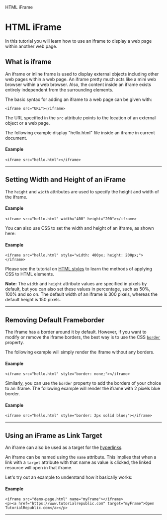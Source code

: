 HTML iFrame

# HTML iFrame

In this tutorial you will learn how to use an iframe to display a web page within another web page.

## What is iframe

An iframe or inline frame is used to display external objects including other web pages within a web page. An iframe pretty much acts like a mini web browser within a web browser. Also, the content inside an iframe exists entirely independent from the surrounding elements.

The basic syntax for adding an iframe to a web page can be given with:

`<iframe src="URL"></iframe>`

The URL specified in the `src` attribute points to the location of an external object or a web page.

The following example display "hello.html" file inside an iframe in current document.

#### Example


```markup
<iframe src="hello.html"></iframe>
```

* * *

## Setting Width and Height of an iFrame

The `height` and `width` attributes are used to specify the height and width of the iframe.

#### Example

```markup
<iframe src="hello.html" width="400" height="200"></iframe>
```

You can also use CSS to set the width and height of an iframe, as shown here:

#### Example

```markup
<iframe src="hello.html" style="width: 400px; height: 200px;"></iframe>
```

Please see the tutorial on [HTML styles](https://www.tutorialrepublic.com/html-tutorial/html-styles.php) to learn the methods of applying CSS to HTML elements.

**Note:** The `width` and `height` attribute values are specified in pixels by default, but you can also set these values in percentage, such as 50%, 100% and so on. The default width of an iframe is 300 pixels, whereas the default height is 150 pixels.

* * *

## Removing Default Frameborder

The iframe has a border around it by default. However, if you want to modify or remove the iframe borders, the best way is to use the CSS [`border`](https://www.tutorialrepublic.com/css-reference/css-border-property.php) property.

The following example will simply render the iframe without any borders.

#### Example

```markup
<iframe src="hello.html" style="border: none;"></iframe>
```

Similarly, you can use the `border` property to add the borders of your choice to an iframe. The following example will render the iframe with 2 pixels blue border.

#### Example

```markup
<iframe src="hello.html" style="border: 2px solid blue;"></iframe>
```

* * *

## Using an iFrame as Link Target

An iframe can also be used as a target for the [hyperlinks](https://www.tutorialrepublic.com/html-tutorial/html-links.php).

An iframe can be named using the `name` attribute. This implies that when a link with a `target` attribute with that name as value is clicked, the linked resource will open in that iframe.

Let's try out an example to understand how it basically works:

#### Example

```markup
<iframe src="demo-page.html" name="myFrame"></iframe>
<p><a href="https://www.tutorialrepublic.com" target="myFrame">Open TutorialRepublic.com</a></p>
```
* * *